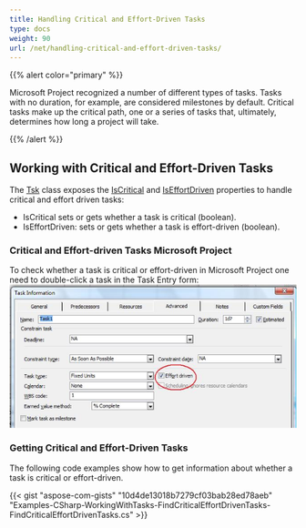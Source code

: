 ```yaml
---
title: Handling Critical and Effort-Driven Tasks
type: docs
weight: 90
url: /net/handling-critical-and-effort-driven-tasks/
---
```


{{% alert color="primary" %}} 

Microsoft Project recognized a number of different types of tasks. Tasks with no duration, for example, are considered milestones by default. Critical tasks make up the critical path, one or a series of tasks that, ultimately, determines how long a project will take.

{{% /alert %}} 
## **Working with Critical and Effort-Driven Tasks**
The [Tsk](https://apireference.aspose.com/tasks/net/aspose.tasks/tsk) class exposes the [IsCritical](https://apireference.aspose.com/tasks/net/aspose.tasks/tsk/fields/iscritical) and [IsEffortDriven](https://apireference.aspose.com/tasks/net/aspose.tasks/tsk/fields/iseffortdriven) properties to handle critical and effort driven tasks:

- IsCritical sets or gets whether a task is critical (boolean).
- IsEffortDriven: sets or gets whether a task is effort-driven (boolean).
### **Critical and Effort-driven Tasks Microsoft Project**
To check whether a task is critical or effort-driven in Microsoft Project one need to double-click a task in the Task Entry form:
![is the task critical or effort-driven](handling-critical-and-effort-driven-tasks_1.png)

### **Getting Critical and Effort-Driven Tasks**
The following code examples show how to get information about whether a task is critical or effort-driven.

{{< gist "aspose-com-gists" "10d4de13018b7279cf03bab28ed78aeb" "Examples-CSharp-WorkingWithTasks-FindCriticalEffortDrivenTasks-FindCriticalEffortDrivenTasks.cs" >}}
